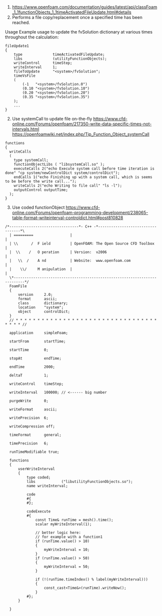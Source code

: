 1. https://www.openfoam.com/documentation/guides/latest/api/classFoam_1_1functionObjects_1_1timeActivatedFileUpdate.html#details
2. Performs a file copy/replacement once a specified time has been reached.


Usage
Example usage to update the fvSolution dictionary at various times throughout the calculation:
```
fileUpdate1
{
    type              timeActivatedFileUpdate;
    libs              (utilityFunctionObjects);
    writeControl      timeStep;
    writeInterval     1;
    fileToUpdate      "<system>/fvSolution";
    timeVsFile
    (
        (-1   "<system>/fvSolution.0")
        (0.10 "<system>/fvSolution.10")
        (0.20 "<system>/fvSolution.20")
        (0.35 "<system>/fvSolution.35")
    );
    ...
}
```

2. Use systemCall to update file on-the-fly
https://www.cfd-online.com/Forums/openfoam/217350-write-data-specific-times-not-intervals.html
https://openfoamwiki.net/index.php/Tip_Function_Object_systemCall
```
functions
{
  writeCalls
  (
    type systemCall;
    functionObjectLibs ( "libsystemCall.so" );
    executeCalls 2("echo Execute system call before time iteration is done" "cp system/newControlDict system/controlDict");
    endCalls 1("echo Finishing up with a system call, which is seems to be before the write call...");
    writeCalls 2("echo Writing to file call" "ls -l");
    outputControl outputTime;  
  );
}
```
3. Use coded functionObject
   https://www.cfd-online.com/Forums/openfoam-programming-development/238065-table-format-writeinterval-controldict.html#post810828
```
/*--------------------------------*- C++ -*----------------------------------*\
  | =========                 |                                                 |
  | \\      /  F ield         | OpenFOAM: The Open Source CFD Toolbox           |
  |  \\    /   O peration     | Version:  v2006                                 |
  |   \\  /    A nd           | Website:  www.openfoam.com                      |
  |    \\/     M anipulation  |                                                 |
  \*---------------------------------------------------------------------------*/
  FoamFile
  {
      version     2.0;
      format      ascii;
      class       dictionary;
      location    "system";
      object      controlDict;
  }
  // * * * * * * * * * * * * * * * * * * * * * * * * * * * * * * * * * * * * * //

  application     simpleFoam;

  startFrom       startTime;

  startTime       0;

  stopAt          endTime;

  endTime         2000;

  deltaT          1;

  writeControl    timeStep;

  writeInterval   100000; // <------ big number

  purgeWrite      0;

  writeFormat     ascii;

  writePrecision  6;

  writeCompression off;

  timeFormat      general;

  timePrecision   6;

  runTimeModifiable true;

  functions
  {
      userWriteInterval
      {
          type coded;
          libs            ("libutilityFunctionObjects.so");
          name writeInterval;

          code
          #{
          #};

          codeExecute
          #{
              const Time& runTime = mesh().time();
              scalar myWriteInterval(1);

              // better logic here:
              // for example with a function1
              if (runTime.value() > 10)
              {
                  myWriteInterval = 10;
              }
              if (runTime.value() > 50)
              {
                  myWriteInterval = 50;
              }

              if (!(runTime.timeIndex() % label(myWriteInterval)))
              {
                  const_cast<Time&>(runTime).writeNow();
              }
          #};
      }

  }
```
